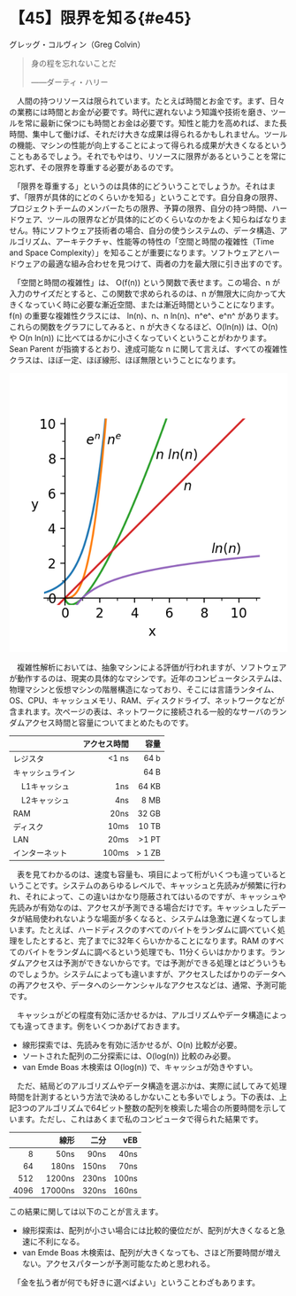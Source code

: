 # 【45】限界を知る{#e45}

<div class="author">グレッグ・コルヴィン（Greg Colvin）</div>

> 身の程を忘れないことだ
>
> <div class="cite_author">――ダーティ・ハリー</div>

　人間の持つリソースは限られています。たとえば時間とお金です。まず、日々の業務には時間とお金が必要です。時代に遅れないよう知識や技術を磨き、ツールを常に最新に保つにも時間とお金は必要です。知性と能力を高めれば、また長時間、集中して働けば、それだけ大きな成果は得られるかもしれません。ツールの機能、マシンの性能が向上することによって得られる成果が大きくなるということもあるでしょう。それでもやはり、リソースに限界があるということを常に忘れず、その限界を尊重する必要があるのです。

　「限界を尊重する」というのは具体的にどういうことでしょうか。それはまず、「限界が具体的にどのくらいかを知る」ということです。自分自身の限界、プロジェクトチームのメンバーたちの限界、予算の限界、自分の持つ時間、ハードウェア、ツールの限界などが具体的にどのくらいなのかをよく知らねばなりません。特にソフトウェア技術者の場合、自分の使うシステムの、データ構造、アルゴリズム、アーキテクチャ、性能等の特性の「空間と時間の複雑性（Time and Space Complexity）」を知ることが重要になります。ソフトウェアとハードウェアの最適な組み合わせを見つけて、両者の力を最大限に引き出すのです。

　「空間と時間の複雑性」は、 O(f(n)) という関数で表せます。この場合、n が入力のサイズだとすると、この関数で求められるのは、n が無限大に向かって大きくなっていく時に必要な漸近空間、または漸近時間ということになります。f(n) の重要な複雑性クラスには、 ln(n)、n、n ln(n)、n^e^、e^n^ があります。これらの関数をグラフにしてみると、n が大きくなるほど、O(ln(n)) は、O(n) や O(n ln(n)) に比べてはるかに小さくなっていくということがわかります。Sean Parent が指摘するとおり、達成可能な n に関して言えば、すべての複雑性クラスは、ほぼ一定、ほぼ線形、ほぼ無限ということになります。

![ ](./prog045.png)

　複雑性解析においては、抽象マシンによる評価が行われますが、ソフトウェアが動作するのは、現実の具体的なマシンです。近年のコンピュータシステムは、物理マシンと仮想マシンの階層構造になっており、そこには言語ランタイム、OS、CPU、キャッシュメモリ、RAM、ディスクドライブ、ネットワークなどが含まれます。次ページの表は、ネットワークに接続される一般的なサーバのランダムアクセス時間と容量についてまとめたものです。

|                  | アクセス時間 |      容量 |
|:-----------------|-------------:|----------:|
| レジスタ         |     &lt;1 ns |      64 b |
| キャッシュライン |              |      64 B |
| &nbsp;&nbsp;&nbsp;&nbsp;L1キャッシュ | 1ns | 64 KB |
| &nbsp;&nbsp;&nbsp;&nbsp;L2キャッシュ | 4ns | 8 MB |
| RAM              |         20ns |     32 GB |
| ディスク         |         10ms |     10 TB |
| LAN              |         20ms |  &gt;1 PT |
| インターネット   |        100ms | &gt; 1 ZB |

　表を見てわかるのは、速度も容量も、項目によって桁がいくつも違っているということです。システムのあらゆるレベルで、キャッシュと先読みが頻繁に行われ、それによって、この違いはかなり隠蔽されてはいるのですが、キャッシュや先読みが有効なのは、アクセスが予測できる場合だけです。キャッシュしたデータが結局使われないような場面が多くなると、システムは急激に遅くなってしまいます。たとえば、ハードディスクのすべてのバイトをランダムに調べていく処理をしたとすると、完了までに32年くらいかかることになります。RAM のすべてのバイトをランダムに調べるという処理でも、11分くらいはかかります。ランダムアクセスは予測ができないからです。では予測ができる処理とはどういうものでしょうか。システムによっても違いますが、アクセスしたばかりのデータへの再アクセスや、データへのシーケンシャルなアクセスなどは、通常、予測可能です。

　キャッシュがどの程度有効に活かせるかは、アルゴリズムやデータ構造によっても違ってきます。例をいくつかあげておきます。

* 線形探索では、先読みを有効に活かせるが、O(n) 比較が必要。
* ソートされた配列の二分探索には、O(log(n)) 比較のみ必要。
* van Emde Boas 木検索は O(log(n)) で、キャッシュが効きやすい。

　ただ、結局どのアルゴリズムやデータ構造を選ぶかは、実際に試してみて処理時間を計測するという方法で決めるしかないことも多いでしょう。下の表は、上記3つのアルゴリズムで64ビット整数の配列を検索した場合の所要時間を示しています。ただし、これはあくまで私のコンピュータで得られた結果です。

|      |    線形 |  二分 |   vEB |
|-----:|--------:|------:|------:|
|    8 |    50ns |  90ns |  40ns |
|   64 |   180ns | 150ns |  70ns |
|  512 |  1200ns | 230ns | 100ns |
| 4096 | 17000ns | 320ns | 160ns |

この結果に関しては以下のことが言えます。

* 線形探索は、配列が小さい場合には比較的優位だが、配列が大きくなると急速に不利になる。
* van Emde Boas 木検索は、配列が大きくなっても、さほど所要時間が増えない。アクセスパターンが予測可能なためと思われる。

　「金を払う者が何でも好きに選べばよい」ということわざもあります。
